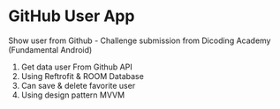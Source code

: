 # GitHub User App
Show user from Github - Challenge submission from Dicoding Academy (Fundamental Android) </br>

1. Get data user From Github API </br>
2. Using Reftrofit & ROOM Database </br>
3. Can save & delete favorite user </br>
4. Using design pattern MVVM </br>
